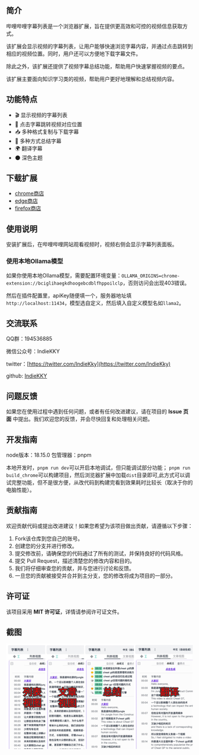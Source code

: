 ## 简介

哔哩哔哩字幕列表是一个浏览器扩展，旨在提供更高效和可控的视频信息获取方式。

该扩展会显示视频的字幕列表，让用户能够快速浏览字幕内容，并通过点击跳转到相应的视频位置。同时，用户还可以方便地下载字幕文件。

除此之外，该扩展还提供了视频字幕总结功能，帮助用户快速掌握视频的要点。

该扩展主要面向知识学习类的视频，帮助用户更好地理解和总结视频内容。

## 功能特点

- 🎬 显示视频的字幕列表
- 🔗 点击字幕跳转视频对应位置
- 📥 多种格式复制与下载字幕
- 📝 多种方式总结字幕
- 🌍 翻译字幕
- 🌑 深色主题

## 下载扩展

- [chrome商店](https://chrome.google.com/webstore/detail/bciglihaegkdhoogebcdblfhppoilclp)
- [edge商店](https://microsoftedge.microsoft.com/addons/detail/lignnlhlpiefmcjkdkmfjdckhlaiajan)
- [firefox商店](https://addons.mozilla.org/zh-CN/firefox/addon/bilibili-subtitle)

## 使用说明

安装扩展后，在哔哩哔哩网站观看视频时，视频右侧会显示字幕列表面板。

### 使用本地Ollama模型
如果你使用本地Ollama模型，需要配置环境变量：`OLLAMA_ORIGINS=chrome-extension://bciglihaegkdhoogebcdblfhppoilclp`，否则访问会出现403错误。

然后在插件配置里，apiKey随便填一个，服务器地址填`http://localhost:11434`，模型选自定义，然后填入自定义模型名如`llama2`。

## 交流联系

QQ群：194536885

微信公众号：IndieKKY

twitter：[https://twitter.com/IndieKky](https://twitter.com/IndieKky)

github: [IndieKKY](https://github.com/IndieKKY)

## 问题反馈

如果您在使用过程中遇到任何问题，或者有任何改进建议，请在项目的 **Issue 页面** 中提出。我们欢迎您的反馈，并会尽快回复和处理相关问题。

## 开发指南
node版本：18.15.0
包管理器：pnpm

本地开发时，`pnpm run dev`可以开启本地调试，但只能调试部分功能；
`pnpm run build_chrome`可以构建项目，然后浏览器扩展中加载`dist`目录即可,此方式可以调试完整功能，但不是很方便，从改代码到构建完看到效果耗时比较长（取决于你的电脑性能）。

## 贡献指南

欢迎贡献代码或提出改进建议！如果您希望为该项目做出贡献，请遵循以下步骤：

1. Fork该仓库到您自己的账号。
2. 创建您的分支并进行修改。
3. 提交修改前，请确保您的代码通过了所有的测试，并保持良好的代码风格。
4. 提交 Pull Request，描述清楚您的修改内容和目的。
5. 我们将仔细审查您的贡献，并与您进行讨论和反馈。
6. 一旦您的贡献被接受并合并到主分支，您的修改将成为项目的一部分。

## 许可证

该项目采用 **MIT 许可证**，详情请参阅许可证文件。

## 截图

![完整截图](./screenshot/完整截图.png)
